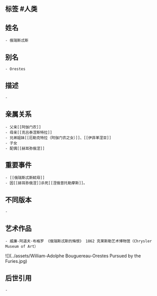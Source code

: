 ## 标签  #人类
## 姓名
	- 俄瑞斯忒斯
## 别名
	- Orestes
## 描述
	-
## 亲属关系
	- 父亲[[阿伽门农]]
	- 母亲[[克吕泰涅斯特拉]]
	- 兄弟姐妹[[厄勒克特拉（阿伽门农之女）]]、[[伊菲革涅亚]]
	- 子女
	- 配偶[[赫耳弥俄涅]]
## 重要事件
	- [[俄瑞斯忒斯弑母]]
	- 因[[赫耳弥俄涅]]杀死[[涅俄普托勒摩斯]]。
## 不同版本
	-
## 艺术作品
	- 威廉-阿道夫·布格罗 《俄瑞斯忒斯的悔恨》 1862 克莱斯勒艺术博物馆（Chrysler Museum of Art）
 ![](../assets/William-Adolphe Bouguereau-Orestes Pursued by the Furies.jpg)
## 后世引用
	-
